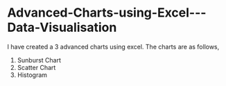 # Advanced-Charts-using-Excel---Data-Visualisation

I have created a 3 advanced charts using excel. The charts are as follows,
1. Sunburst Chart
2. Scatter Chart
3. Histogram
